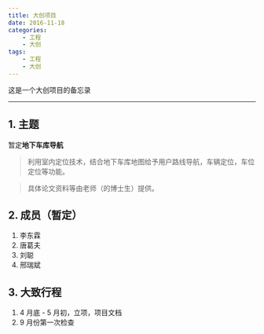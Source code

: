```yaml
---
title: 大创项目
date: 2016-11-18
categories:
    - 工程
    - 大创
tags:
    - 工程
    - 大创
---
```


这是一个大创项目的备忘录

---

## 1. 主题

暂定**地下车库导航**

> 利用室内定位技术，结合地下车库地图给予用户路线导航，车辆定位，车位定位等功能。

> 具体论文资料等由老师（的博士生）提供。


<!-- more -->

## 2. 成员（暂定）

1. 李东霖
2. 唐葛夫
3. 刘聪
4. 邢瑞斌

## 3. 大致行程

1. 4 月底 - 5 月初，立项，项目文档
2. 9 月份第一次检查
